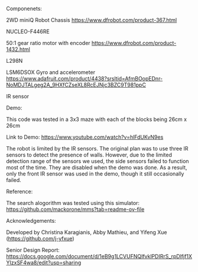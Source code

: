 Componenets:

  2WD miniQ Robot Chassis https://www.dfrobot.com/product-367.html
	
  NUCLEO-F446RE 

  50:1 gear ratio motor with encoder https://www.dfrobot.com/product-1432.html

  L298N

  LSM6DSOX Gyro and accelerometer  https://www.adafruit.com/product/4438?srsltid=AfmBOopEDnr-NoMDJTALgeg2A_9HXfCZseXL8RcEJNjc3BZC9T981ppC

  IR sensor


Demo: 

  This code was tested in a 3x3 maze with each of the blocks being 26cm x 26cm

  Link to Demo:
  https://www.youtube.com/watch?v=hlFdUKvN9es

  The robot is limited by the IR sensors. The original plan was to use three IR sensors to detect the presence of walls. However, due to the limited detection range of the sensors we used, the side   sensors failed to function most of the time. They are disabled when the demo was done. As a result, only the front IR sensor was used in the demo, though it still occasionally failed.

Reference:

  The search alogorithm was tested using this simulator: https://github.com/mackorone/mms?tab=readme-ov-file


Acknowledgements:

  Developed by Christina Karagianis, Abby Mathieu, and Yifeng Xue (https://github.com/j-yfxue)

  Senior Design Report: https://docs.google.com/document/d/1eB9g1LCVUFNQIfvklPDIRrS_rpDlfjf1XYIzxSF4wa8/edit?usp=sharing
